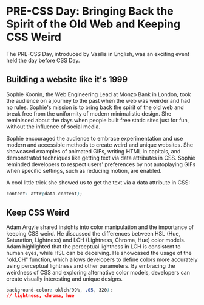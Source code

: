 # PRE-CSS Day: Bringing Back the Spirit of the Old Web and Keeping CSS Weird

The PRE-CSS Day, introduced by Vasilis in English, was an exciting event held the day before CSS Day.


## Building a website like it's 1999

Sophie Koonin, the Web Engineering Lead at Monzo Bank in London, took the audience on a journey to the past when the web was weirder and had no rules. Sophie's mission is to bring back the spirit of the old web and break free from the uniformity of modern minimalistic design. She reminisced about the days when people built free static sites just for fun, without the influence of social media. 

Sophie encouraged the audience to embrace experimentation and use modern and accessible methods to create weird and unique websites. She showcased examples of animated GIFs, writing HTML in capitals, and demonstrated techniques like getting text via data attributes in CSS. Sophie reminded developers to respect users' preferences by not autoplaying GIFs when specific settings, such as reducing motion, are enabled.

A cool little trick she showed us to get the text via a data attribute in CSS:
```css
content: attr(data-content);
```

## Keep CSS Weird 

Adam Argyle shared insights into color manipulation and the importance of keeping CSS weird. He discussed the differences between HSL (Hue, Saturation, Lightness) and LCH (Lightness, Chroma, Hue) color models. Adam highlighted that the perceptual lightness in LCH is consistent to human eyes, while HSL can be deceiving. He showcased the usage of the "okLCH" function, which allows developers to define colors more accurately using perceptual lightness and other parameters. By embracing the weirdness of CSS and exploring alternative color models, developers can create visually interesting and unique designs.

```css
background-color: oklch(99%, .05, 320);
// lightness, chroma, hue
```

